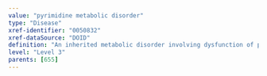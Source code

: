 ```yaml
---
value: "pyrimidine metabolic disorder"
type: "Disease"
xref-identifier: "0050832"
xref-dataSource: "DOID"
definition: "An inherited metabolic disorder involving dysfunction of pyrimidine metabolism."
level: "Level 3"
parents: [655]
---
```

